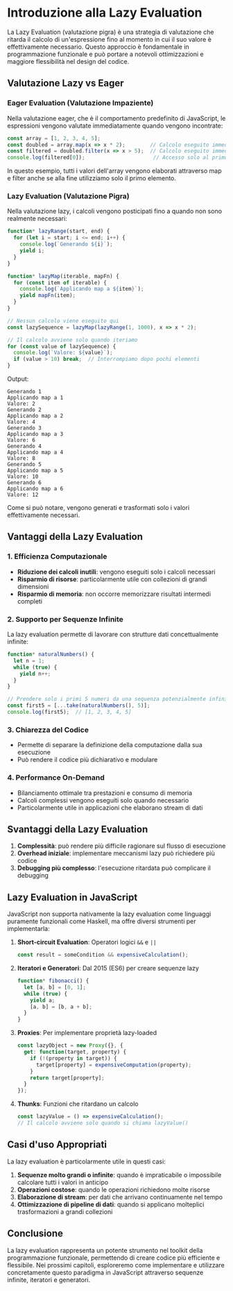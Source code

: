 # Introduzione alla Lazy Evaluation

La Lazy Evaluation (valutazione pigra) è una strategia di valutazione che ritarda il calcolo di un'espressione fino al momento in cui il suo valore è effettivamente necessario. Questo approccio è fondamentale in programmazione funzionale e può portare a notevoli ottimizzazioni e maggiore flessibilità nel design del codice.

## Valutazione Lazy vs Eager

### Eager Evaluation (Valutazione Impaziente)
Nella valutazione eager, che è il comportamento predefinito di JavaScript, le espressioni vengono valutate immediatamente quando vengono incontrate:

```javascript
const array = [1, 2, 3, 4, 5];
const doubled = array.map(x => x * 2);        // Calcolo eseguito immediatamente
const filtered = doubled.filter(x => x > 5);  // Calcolo eseguito immediatamente
console.log(filtered[0]);                      // Accesso solo al primo elemento
```

In questo esempio, tutti i valori dell'array vengono elaborati attraverso map e filter anche se alla fine utilizziamo solo il primo elemento.

### Lazy Evaluation (Valutazione Pigra)
Nella valutazione lazy, i calcoli vengono posticipati fino a quando non sono realmente necessari:

```javascript
function* lazyRange(start, end) {
  for (let i = start; i <= end; i++) {
    console.log(`Generando ${i}`);
    yield i;
  }
}

function* lazyMap(iterable, mapFn) {
  for (const item of iterable) {
    console.log(`Applicando map a ${item}`);
    yield mapFn(item);
  }
}

// Nessun calcolo viene eseguito qui
const lazySequence = lazyMap(lazyRange(1, 1000), x => x * 2);

// Il calcolo avviene solo quando iteriamo
for (const value of lazySequence) {
  console.log(`Valore: ${value}`);
  if (value > 10) break;  // Interrompiamo dopo pochi elementi
}
```

Output:
```
Generando 1
Applicando map a 1
Valore: 2
Generando 2
Applicando map a 2
Valore: 4
Generando 3
Applicando map a 3
Valore: 6
Generando 4
Applicando map a 4
Valore: 8
Generando 5
Applicando map a 5
Valore: 10
Generando 6
Applicando map a 6
Valore: 12
```

Come si può notare, vengono generati e trasformati solo i valori effettivamente necessari.

## Vantaggi della Lazy Evaluation

### 1. Efficienza Computazionale
- **Riduzione dei calcoli inutili**: vengono eseguiti solo i calcoli necessari
- **Risparmio di risorse**: particolarmente utile con collezioni di grandi dimensioni
- **Risparmio di memoria**: non occorre memorizzare risultati intermedi completi

### 2. Supporto per Sequenze Infinite
La lazy evaluation permette di lavorare con strutture dati concettualmente infinite:

```javascript
function* naturalNumbers() {
  let n = 1;
  while (true) {
    yield n++;
  }
}

// Prendere solo i primi 5 numeri da una sequenza potenzialmente infinita
const first5 = [...take(naturalNumbers(), 5)];
console.log(first5);  // [1, 2, 3, 4, 5]
```

### 3. Chiarezza del Codice
- Permette di separare la definizione della computazione dalla sua esecuzione
- Può rendere il codice più dichiarativo e modulare

### 4. Performance On-Demand
- Bilanciamento ottimale tra prestazioni e consumo di memoria
- Calcoli complessi vengono eseguiti solo quando necessario
- Particolarmente utile in applicazioni che elaborano stream di dati

## Svantaggi della Lazy Evaluation

1. **Complessità**: può rendere più difficile ragionare sul flusso di esecuzione
2. **Overhead iniziale**: implementare meccanismi lazy può richiedere più codice
3. **Debugging più complesso**: l'esecuzione ritardata può complicare il debugging

## Lazy Evaluation in JavaScript

JavaScript non supporta nativamente la lazy evaluation come linguaggi puramente funzionali come Haskell, ma offre diversi strumenti per implementarla:

1. **Short-circuit Evaluation**: Operatori logici `&&` e `||`
   ```javascript
   const result = someCondition && expensiveCalculation();
   ```

2. **Iteratori e Generatori**: Dal 2015 (ES6) per creare sequenze lazy
   ```javascript
   function* fibonacci() {
     let [a, b] = [0, 1];
     while (true) {
       yield a;
       [a, b] = [b, a + b];
     }
   }
   ```

3. **Proxies**: Per implementare proprietà lazy-loaded
   ```javascript
   const lazyObject = new Proxy({}, {
     get: function(target, property) {
       if (!(property in target)) {
         target[property] = expensiveComputation(property);
       }
       return target[property];
     }
   });
   ```

4. **Thunks**: Funzioni che ritardano un calcolo
   ```javascript
   const lazyValue = () => expensiveCalculation();
   // Il calcolo avviene solo quando si chiama lazyValue()
   ```

## Casi d'uso Appropriati

La lazy evaluation è particolarmente utile in questi casi:

1. **Sequenze molto grandi o infinite**: quando è impraticabile o impossibile calcolare tutti i valori in anticipo
2. **Operazioni costose**: quando le operazioni richiedono molte risorse
3. **Elaborazione di stream**: per dati che arrivano continuamente nel tempo
4. **Ottimizzazione di pipeline di dati**: quando si applicano molteplici trasformazioni a grandi collezioni

## Conclusione

La lazy evaluation rappresenta un potente strumento nel toolkit della programmazione funzionale, permettendo di creare codice più efficiente e flessibile. Nei prossimi capitoli, esploreremo come implementare e utilizzare concretamente questo paradigma in JavaScript attraverso sequenze infinite, iteratori e generatori.
